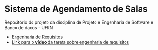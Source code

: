 # Sistema de Agendamento de Salas
Repositório do projeto da disciplina de Projeto e Engenharia de Software e Banco de dados - UFRN

- [Engenharia de Requisitos](https://github.com/JeanMagnus/sistema-agendamento-salas/blob/main/eng-requisitos.md)
- [Link para o **vídeo** da tarefa sobre engenharia de requisitos](https://youtu.be/ECyC7YMFYs8?feature=shared)


